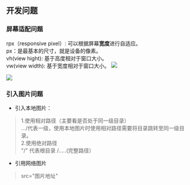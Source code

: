 ## 开发问题

### 屏幕适配问题

rpx（responsive pixel）: 可以根据屏幕**宽度**进行自适应。      
px：是最基本的尺寸，就是设备的像素。   
vh(view hight): 基于高度相对于窗口大小。   
vw(view width): 基于宽度相对于窗口大小。 
![](https://img-blog.csdnimg.cn/20191222160740438.jpg?x-oss-process=image/watermark,type_ZmFuZ3poZW5naGVpdGk,shadow_10,text_aHR0cHM6Ly9ibG9nLmNzZG4ubmV0L2ljZWJlcmdfc3Nz,size_16,color_FFFFFF,t_70)

![](https://img-blog.csdnimg.cn/20191222160727319.jpg?x-oss-process=image/watermark,type_ZmFuZ3poZW5naGVpdGk,shadow_10,text_aHR0cHM6Ly9ibG9nLmNzZG4ubmV0L2ljZWJlcmdfc3Nz,size_16,color_FFFFFF,t_70)

 

### 引入图片问题

+ 引入本地图片：      
> 1.使用相对路径（主要看是否处于同一级目录）      
   .../代表一级，使用本地图片时使用相对路径需要将目录跳转至同一级目录。              
  2.使用绝对路径       
    "/" 代表根目录  /.....(完整路径）     

+ 引用网络图片
> src="图片地址"







    


  
